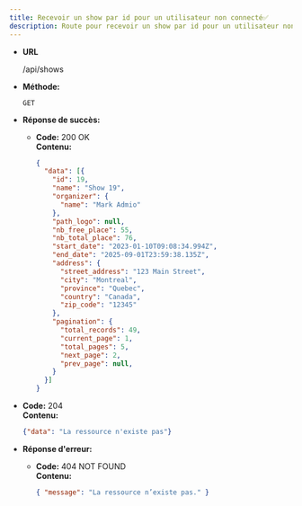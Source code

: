 ```yaml
---
title: Recevoir un show par id pour un utilisateur non connecté✅
description: Route pour recevoir un show par id pour un utilisateur non connecté
---
```


- **URL**

  /api/shows

- **Méthode:**
  
  `GET`

- **Réponse de succès:**
  
  - **Code:** 200 OK <br />
    **Contenu:** 
    ```json
    {
      "data": [{
        "id": 19,
        "name": "Show 19",
        "organizer": {
          "name": "Mark Admio"
        },
        "path_logo": null,
        "nb_free_place": 55,
        "nb_total_place": 76,
        "start_date": "2023-01-10T09:08:34.994Z",
        "end_date": "2025-09-01T23:59:38.135Z",
        "address": {
          "street_address": "123 Main Street",
          "city": "Montreal",
          "province": "Quebec",
          "country": "Canada",
          "zip_code": "12345"
        },
        "pagination": {
          "total_records": 49,
          "current_page": 1,
          "total_pages": 5,
          "next_page": 2,
          "prev_page": null,
        }
      }]
    }
    ```

 * **Code:** 204 <br />
    **Contenu:** 
    ```json
    {"data": "La ressource n'existe pas"}
    ```
* **Réponse d'erreur:**

  * **Code:** 404 NOT FOUND <br />
    **Contenu:** 
    ```json
    { "message": "La ressource n’existe pas." }
    ```